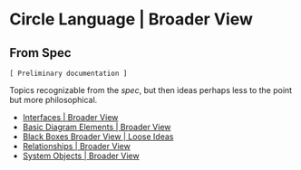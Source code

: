 Circle Language | Broader View
==============================

From Spec
---------

`[ Preliminary documentation ]`

Topics recognizable from the *spec*, but then ideas perhaps less to the point but more philosophical.

- [Interfaces | Broader View](interfaces-broader-view)
- [Basic Diagram Elements | Broader View](basic-diagram-elements-broader-view.md)
- [Black Boxes Broader View | Loose Ideas](black-boxes-broader-view-loose-ideas.md)
- [Relationships | Broader View](relationships-broader-view.md)
- [System Objects | Broader View](system-objects-broader-view.md)